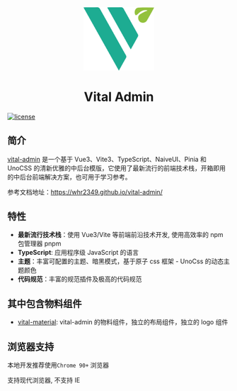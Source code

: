 <div align="center">
	<img src="./packages/vital-admin/public/logo.svg" style="width: 160px;"/>
	<h1>Vital Admin</h1>
</div>

[![license](https://img.shields.io/badge/license-MIT-green.svg)](./LICENSE.txt) 

## 简介

[vital-admin](https://github.com/whr2349/vital-admin/tree/master) 是一个基于 Vue3、Vite3、TypeScript、NaiveUI、Pinia 和 UnoCSS 的清新优雅的中后台模版，它使用了最新流行的前端技术栈，开箱即用的中后台前端解决方案，也可用于学习参考。   

参考文档地址：https://whr2349.github.io/vital-admin/
## 特性

- **最新流行技术栈**：使用 Vue3/Vite 等前端前沿技术开发, 使用高效率的 npm 包管理器 pnpm
- **TypeScript**: 应用程序级 JavaScript 的语言
- **主题**：丰富可配置的主题、暗黑模式，基于原子 css 框架 - UnoCss 的动态主题颜色
- **代码规范**：丰富的规范插件及极高的代码规范


## 其中包含物料组件

- [vital-material](https://github.com/whr2349/vital-admin/tree/master/packages/components): vital-admin 的物料组件，独立的布局组件，独立的 logo 组件


## 浏览器支持

本地开发推荐使用`Chrome 90+` 浏览器

支持现代浏览器, 不支持 IE


